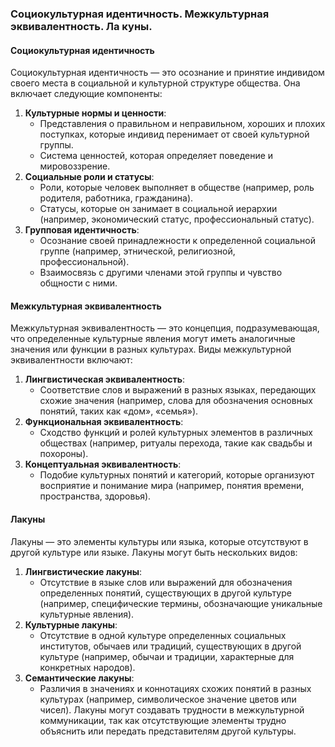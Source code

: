 ### Социокультурная идентичность. Межкультурная эквивалентность. Ла куны.
#### Социокультурная идентичность
Социокультурная идентичность — это осознание и принятие индивидом своего места в социальной и культурной структуре общества. Она включает следующие компоненты:
1. **Культурные нормы и ценности**:
    - Представления о правильном и неправильном, хороших и плохих поступках, которые индивид перенимает от своей культурной группы.
    - Система ценностей, которая определяет поведение и мировоззрение.
2. **Социальные роли и статусы**:
    - Роли, которые человек выполняет в обществе (например, роль родителя, работника, гражданина).
    - Статусы, которые он занимает в социальной иерархии (например, экономический статус, профессиональный статус).
3. **Групповая идентичность**:
    - Осознание своей принадлежности к определенной социальной группе (например, этнической, религиозной, профессиональной).
    - Взаимосвязь с другими членами этой группы и чувство общности с ними.
#### Межкультурная эквивалентность
Межкультурная эквивалентность — это концепция, подразумевающая, что определенные культурные явления могут иметь аналогичные значения или функции в разных культурах. Виды межкультурной эквивалентности включают:
1. **Лингвистическая эквивалентность**:
    - Соответствие слов и выражений в разных языках, передающих схожие значения (например, слова для обозначения основных понятий, таких как «дом», «семья»).
2. **Функциональная эквивалентность**:
    - Сходство функций и ролей культурных элементов в различных обществах (например, ритуалы перехода, такие как свадьбы и похороны).
3. **Концептуальная эквивалентность**:
    - Подобие культурных понятий и категорий, которые организуют восприятие и понимание мира (например, понятия времени, пространства, здоровья).
#### Лакуны
Лакуны — это элементы культуры или языка, которые отсутствуют в другой культуре или языке. Лакуны могут быть нескольких видов:
1. **Лингвистические лакуны**:
    - Отсутствие в языке слов или выражений для обозначения определенных понятий, существующих в другой культуре (например, специфические термины, обозначающие уникальные культурные явления).
2. **Культурные лакуны**:
    - Отсутствие в одной культуре определенных социальных институтов, обычаев или традиций, существующих в другой культуре (например, обычаи и традиции, характерные для конкретных народов).
3. **Семантические лакуны**:
    - Различия в значениях и коннотациях схожих понятий в разных культурах (например, символическое значение цветов или чисел).
Лакуны могут создавать трудности в межкультурной коммуникации, так как отсутствующие элементы трудно объяснить или передать представителям другой культуры.